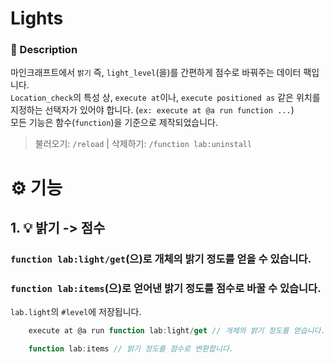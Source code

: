 # Lights

### 📖 Description

마인크래프트에서 `밝기` 즉, `light_level`(을)를 간편하게 점수로 바꿔주는 데이터 팩입니다.  
`Location_check`의 특성 상, `execute at`이나, `execute positioned as` 같은 위치를 지정하는 선택자가 있어야 합니다. (`ex: execute at @a run function ...`)  
모든 기능은 함수(`function`)을 기준으로 제작되었습니다.

> 불러오기: `/reload` | 삭제하기: `/function lab:uninstall`

# ⚙️ 기능

## 1. 💡 밝기 -> 점수

### `function lab:light/get`(으)로 개체의 밝기 정도를 얻을 수 있습니다.

### `function lab:items`(으)로 얻어낸 밝기 정도를 점수로 바꿀 수 있습니다.
`lab.light`의 `#level`에 저장됩니다.

```javascript
    execute at @a run function lab:light/get // 개체의 밝기 정도를 얻습니다.

    function lab:items // 밝기 정도를 점수로 변환합니다.
```
